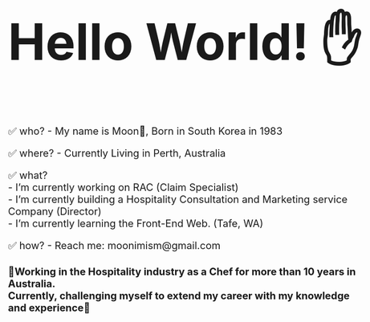 <!DOCTYPE html>
<html>
<body style="font-size: 20px;, font-family: sans-serif;">
<h1 style='font-size:100px;'> Hello World!  &#9995;</h1>
<p>&#9989 who? - My name is Moon&#127771, Born in South Korea in 1983</p>
<p>&#9989 where? - Currently Living in Perth, Australia</p>
<p>&#9989 what? </br>- I’m currently working on RAC (Claim Specialist) </br>- I’m currently building a Hospitality Consultation and Marketing service Company (Director)</br>- I’m currently learning the Front-End Web. (Tafe, WA) </p>
<p>&#9989 how? - Reach me: moonimism@gmail.com</p>
<h4>&#127752Working in the Hospitality industry as a Chef for more than 10 years in Australia. <br>
  Currently, challenging myself to extend my career with my knowledge and experience&#127752 </h4>
</body>

<!--
**moonimism/moonimism** is a ✨ _special_ ✨ repository because its `README.md` (this file) appears on your GitHub profile.
-->
</html>
